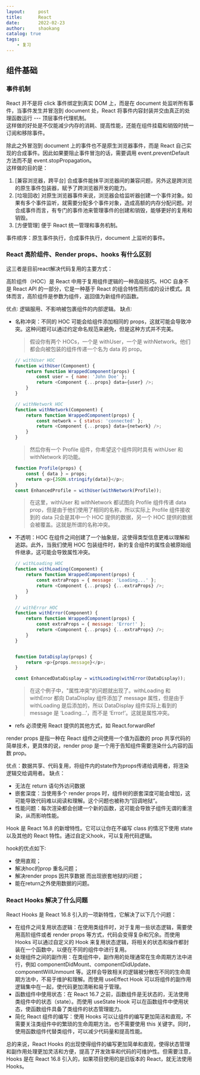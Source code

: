 ```yaml
---
layout:     post
title:      React
date:       2022-02-23
author:     shaokang
catalog: true
tags:
    - 复习
---
```


## 组件基础
### 事件机制
React 并不是将 click 事件绑定到真实 DOM 上，而是在 document 处监听所有事件，当事件发生并冒泡到 document 处，React 将事件内容封装并交由真正的处理函数运行 --- 顶层事件代理机制。  
这样做的好处是不仅能减少内存的消耗、提高性能，还能在组件挂载和销毁时统一订阅和移除事件。


除此之外冒泡到 document 上的事件也不是原生浏览器事件，而是 React 自己实现的合成事件。因此如果要阻止事件冒泡的话，需要调用 event.preventDefault 方法而不是 event.stopPropagation。   
这样做的目的是：
1. [兼容浏览器，跨平台] 合成事件能抹平浏览器间的兼容问题，另外这是跨浏览的原生事件包装器，赋予了跨浏览器开发的能力。
2. [垃圾回收] 对原生浏览器事件来说，浏览器会给监听器创建一个事件对象。如果有多个事件监听，就需要分配多个事件对象，造成高额的内存分配问题。对合成事件而言，有专门的事件池来管理事件的创建和销毁，能够更好的复用和销毁。
3. [方便管理] 便于 React 统一管理和事务机制。

事件顺序：原生事件执行，合成事件执行，document 上监听的事件。


### React 高阶组件、Render props、hooks 有什么区别
这三者是目前react解决代码复用的主要方式：

高阶组件（HOC）是 React 中用于复用组件逻辑的一种高级技巧。HOC 自身不是 React API 的一部分，它是一种基于 React 的组合特性而形成的设计模式。具体而言，高阶组件是参数为组件，返回值为新组件的函数。

优点∶ 逻辑服用、不影响被包裹组件的内部逻辑。 
缺点∶ 
* 名称冲突：不同的 HOC 可能会给组件添加相同的 props，这就可能会导致冲突。这种问题可以通过约定命名规范来避免，但是这种方式并不完美。
    > 假设你有两个 HOCs，一个是 withUser，一个是 withNetwork。他们都会向被包装的组件传递一个名为 data 的 prop。
    >
    ```js
    // withUser HOC
    function withUser(Component) {
        return function WrappedComponent(props) {
            const user = { name: 'John Doe' };
            return <Component {...props} data={user} />;
        }
    }

    // withNetwork HOC
    function withNetwork(Component) {
        return function WrappedComponent(props) {
            const network = { status: 'connected' };
            return <Component {...props} data={network} />;
        }
    }
    ```
    > 然后你有一个 Profile 组件，你希望这个组件同时具有 withUser 和 withNetwork 的功能。
    ```js
    function Profile(props) {
        const { data } = props;
        return <p>{JSON.stringify(data)}</p>;
    }
    const EnhancedProfile = withUser(withNetwork(Profile));
    ```

    > 在这里，withUser 和 withNetwork 都试图向 Profile 组件传递 data prop，但是由于他们使用了相同的名称，所以实际上 Profile 组件接收到的 data 只会是其中一个 HOC 提供的数据，另一个 HOC 提供的数据会被覆盖。这就是所谓的名称冲突。

* 不透明：HOC 在组件之间创建了一个抽象层，这使得类型信息更难以理解和追踪。此外，当我们使用 HOC 包装组件时，新的复合组件的属性会被原始组件继承，这可能会导致属性冲突。
    >
    ```js
    // withLoading HOC
    function withLoading(Component) {
        return function WrappedComponent(props) {
            const extraProps = { message: 'Loading...' };
            return <Component {...props} {...extraProps} />;
        }
    }

    // withError HOC
    function withError(Component) {
        return function WrappedComponent(props) {
            const extraProps = { message: 'Error!' };
            return <Component {...props} {...extraProps} />;
        }
    }


    function DataDisplay(props) {
        return <p>{props.message}</p>;
    }

    const EnhancedDataDisplay = withLoading(withError(DataDisplay));
    ```

    > 在这个例子中，"属性冲突"的问题就出现了。withLoading 和 withError 都向 DataDisplay 组件添加了 message 属性，但是由于 withLoading 是后添加的，所以 DataDisplay 组件实际上看到的 message 是 ‘Loading…’，而不是 ‘Error!’。这就是属性冲突。

* refs 必须使用 React 提供的其他方式，如 React.forwardRef

render props 是指一种在 React 组件之间使用一个值为函数的 prop 共享代码的简单技术，更具体的说，render prop 是一个用于告知组件需要渲染什么内容的函数 prop。

优点：数据共享、代码复用，将组件内的state作为props传递给调用者，将渲染逻辑交给调用者。 
缺点：
* 无法在 return 语句外访问数据
* 嵌套深度：当使用多个 render props 时，组件树的嵌套深度可能会增加，这可能导致代码难以阅读和理解。这个问题也被称为“回调地狱”。
* 性能问题：每次渲染都会创建一个新的函数，这可能会导致子组件无谓的重渲染，从而影响性能。

Hook 是 React 16.8 的新增特性。它可以让你在不编写 class 的情况下使用 state 以及其他的 React 特性。通过自定义hook，可以复用代码逻辑。

hook的优点如下∶ 
* 使用直观；
* 解决hoc的prop 重名问题；
* 解决render props 因共享数据 而出现嵌套地狱的问题；
* 能在return之外使用数据的问题。

### React Hooks 解决了什么问题
React Hooks 是 React 16.8 引入的一项新特性，它解决了以下几个问题：

* 在组件之间复用状态逻辑：在使用类组件时，对于复用一些状态逻辑，需要使用高阶组件或者 render props 等方式，代码会变得复杂和冗余。而使用 Hooks 可以通过自定义的 Hook 来复用状态逻辑，将相关的状态和操作都封装在一个函数中，以便在不同的组件中进行复用。
* 处理组件之间的副作用：在类组件中，副作用的处理通常在生命周期方法中进行，例如 componentDidMount、componentDidUpdate、componentWillUnmount 等。这样会导致相关的逻辑被分散在不同的生命周期方法中，不易于维护和理解。而使用 useEffect Hook 可以将组件的副作用逻辑集中在一起，使代码更加清晰和易于管理。
* 函数组件中使用状态：在 React 16.7 之前，函数组件是无状态的，无法使用类组件中的状态（state）。而使用 useState Hook 可以在函数组件中使用状态，使函数组件具备了类组件的状态管理能力。
* 简化 React 组件的编写：使用 Hooks 可以让组件的编写更加简洁和直观，不需要关注类组件中的繁琐的生命周期方法，也不需要使用 this 关键字。同时，使用函数组件代替类组件，可以减少代码量和提高性能。

总的来说，React Hooks 的出现使得组件的编写更加简单和直观，使得状态管理和副作用处理更加灵活和方便，提高了开发效率和代码的可维护性。但需要注意，Hooks 是在 React 16.8 引入的，如果项目使用的是旧版本的 React，就无法使用 Hooks。
